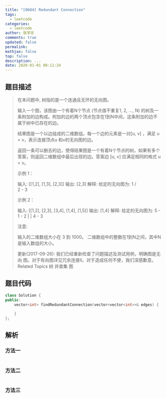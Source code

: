 ```yaml
---
title: "[0684] Redundant Connection"
tags:
  - leetcode
categories:
  - leetcode
author: 张学志
comments: true
updated: false
permalink:
mathjax: false
top: false
description: ...
date: 2020-01-01 00:11:24
---
```


## 题目描述

> 在本问题中, 树指的是一个连通且无环的无向图。 
> 
> 输入一个图，该图由一个有着N个节点 (节点值不重复1, 2, ..., N) 的树及一条附加的边构成。附加的边的两个顶点包含在1到N中间，这条附加的边不属于树中已存在的边。 
> 
> 结果图是一个以边组成的二维数组。每一个边的元素是一对[u, v] ，满足 u < v，表示连接顶点u 和v的无向图的边。 
> 
> 返回一条可以删去的边，使得结果图是一个有着N个节点的树。如果有多个答案，则返回二维数组中最后出现的边。答案边 [u, v] 应满足相同的格式 u < v。 
> 
> 示例 1： 
> 
> 输入: [[1,2], [1,3], [2,3]]
> 输出: [2,3]
> 解释: 给定的无向图为:
> 1
> / \
> 2 - 3
> 
> 
> 示例 2： 
> 
> 输入: [[1,2], [2,3], [3,4], [1,4], [1,5]]
> 输出: [1,4]
> 解释: 给定的无向图为:
> 5 - 1 - 2
> |   |
> 4 - 3
> 
> 
> 注意: 
> 
> 
> 输入的二维数组大小在 3 到 1000。 
> 二维数组中的整数在1到N之间，其中N是输入数组的大小。 
> 
> 
> 更新(2017-09-26): 
> 我们已经重新检查了问题描述及测试用例，明确图是无向 图。对于有向图详见冗余连接II。对于造成任何不便，我们深感歉意。 
> Related Topics 树 并查集 图

## 题目代码

```cpp
class Solution {
public:
    vector<int> findRedundantConnection(vector<vector<int>>& edges) {
        
    }
};
```

## 解析

### 方法一

```cpp

```

### 方法二

```cpp

```

### 方法三

```cpp

```

